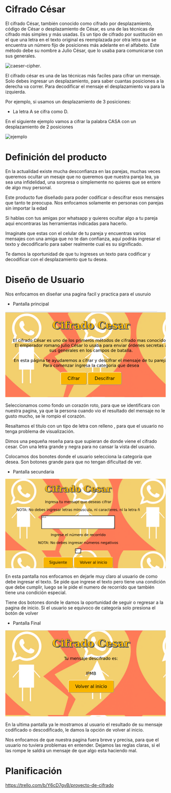 # Cifrado César

El cifrado César, también conocido como cifrado por desplazamiento, código de César o desplazamiento de César, es una de las técnicas de cifrado más simples y más usadas. Es un tipo de cifrado por sustitución en el que una letra en el texto original es reemplazada por otra letra que se encuentra un número fijo de posiciones más adelante en el alfabeto. Este método debe su nombre a Julio César, que lo usaba para comunicarse con sus generales.

![caeser-cipher](https://seguridadeinformaticaweb.files.wordpress.com/2017/02/cifradocesar.jpg?w=1400).


El cifrado césar es una de las técnicas más faciles para cifrar un mensaje. Solo debes ingresar un desplazamiento, para saber cuantas posiciones a la derecha va correr. Para decodificar el mensaje el desplazamiento va para la izquierda.

Por ejemplo, si usamos un desplazamiento de 3 posiciones:

- La letra A se cifra como D.

En el siguiente ejemplo vamos a cifrar la palabra CASA con un desplazamiento de 2 posiciones

![ejemplo](https://justcodeit.io/wp-content/uploads/2018/08/Cifrado_Cesar_Python.png)





# Definición del producto

En la actualidad existe mucha desconfianza en las parejas, muchas veces queremos ocultar un mesaje que no queremos que nuestra pareja lea, ya sea una infidelidad, una sorpresa o simplemente no quieres que se entere de algo muy personal.

Este producto fue diseñado para poder codificar o descifrar esos mensajes que tanto te preocupa. Nos enfocamos solamente en personas con parejas sin importar la edad 


Si hablas con tus amigas por whatsapp  y quieres ocultar algo  a tu pareja aqui encontraras las herramientas indicadas para hacerlo. 

Imaginate que estas con el celular de tu pareja y encuentras varios mensajes con una amiga que no te dan confianza, aquí podrás ingresar el texto y decodificarlo para saber realmente cual es su significado. 

 Te damos la oportunidad de que tu ingreses un texto para codificar y decodificar con el desplazamiento que tu desea. 



# Diseño de Usuario

Nos enfocamos en diseñar una pagina facil y practica para el usuruio

- Pantalla principal

![imagen](pantalla1.png)

Seleccionamos como fondo un corazón roto, para que se identificara con nuestra pagina, ya que la persona cuando vio el resultado del mensaje no le gusto mucho, se le rompio el corazón.

Resaltamos el titulo con un tipo de letra con relleno , para que el usuario no tenga problema de visualización. 

Dimos una pequeña reseña para que supieran de donde viene el cifrado cesar. Con una letra grande y negra para no cansar la vista del usuario.

Colocamos dos bonotes donde el usuario selecciona la categoría que desea. Son botones grande para que no tengan dificultad de ver.

 - Pantalla secundaria

 ![imagen](pantalla2.png)

En esta pantalla nos enfocamos en dejarle muy claro al usuario de como debe ingresar el texto. Se pide que ingrese el texto pero tiene una condición que debe cumplir, luego se le pide el numero de recorrido que también tiene una condición especial. 

Tiene dos botones donde le damos la oportunidad de seguir o regresar a la pagina de inicio. Si el usuario se equivoco de categoría solo presiona el botón de volver  

- Pantalla Final
 
 ![imagen](pantallafinal.png)

En la ultima pantalla ya le mostramos al usuario el resultado de su mensaje codificado o descodificado, le damos la opción  de volver al inicio.

Nos enfocamos de que nuestra pagina fuera breve y precisa, para que el usuario no tuviera problemas en entender. Dejamos las reglas claras, si el las rompe le saldrá un mensaje de que algo esta haciendo mal.

# Planificación 

https://trello.com/b/Y6cD7gvB/proyecto-de-cifrado
